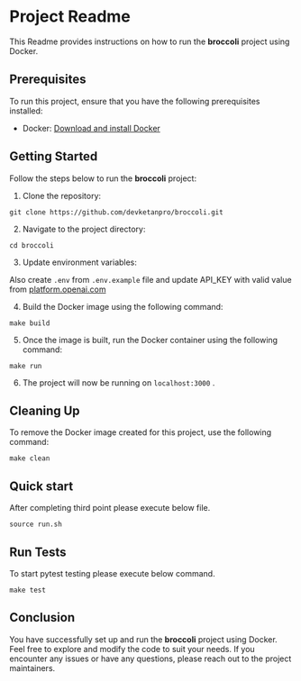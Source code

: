 # Project Readme

This Readme provides instructions on how to run the **broccoli** project using Docker.

## Prerequisites

To run this project, ensure that you have the following prerequisites installed:

- Docker: [Download and install Docker](https://www.docker.com/get-started)

## Getting Started

Follow the steps below to run the **broccoli** project:

1. Clone the repository:

```commandline
git clone https://github.com/devketanpro/broccoli.git
```

2. Navigate to the project directory:

```commandline
cd broccoli
```

3. Update environment variables:

Also create `.env` from `.env.example` file and update API_KEY with valid value from [platform.openai.com](https://platform.openai.com/account/api-keys)

4. Build the Docker image using the following command:

```commandline
make build
```

5. Once the image is built, run the Docker container using the following command:

```commandline
make run
```

6. The project will now be running on  `localhost:3000` .

## Cleaning Up

To remove the Docker image created for this project, use the following command:

```commandline
make clean
```

## Quick start

After completing third point please execute below file.  
```commandline
source run.sh
```

## Run Tests

To start pytest testing please execute below command.
```commandline
make test
```


## Conclusion

You have successfully set up and run the **broccoli** project using Docker. Feel free to explore and modify the code to
suit your needs. If you encounter any issues or have any questions, please reach out to the project maintainers.